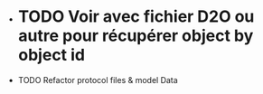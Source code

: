 - # TODO Voir avec fichier D2O ou autre pour récupérer object by object id

- TODO Refactor protocol files & model Data
